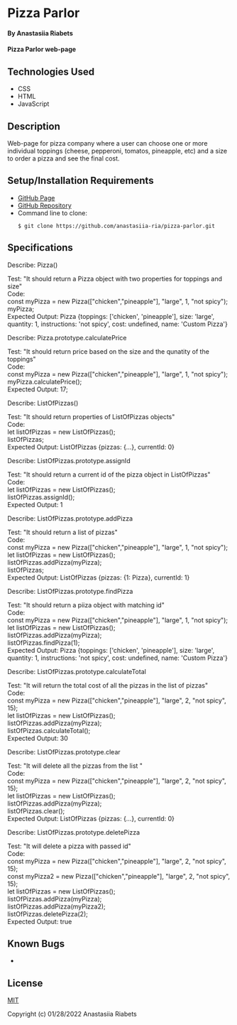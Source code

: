 # Pizza Parlor

#### By Anastasiia Riabets

#### Pizza Parlor web-page

## Technologies Used

* CSS
* HTML
* JavaScript

## Description

Web-page for pizza company where a user can choose one or more individual toppings (cheese, pepperoni, tomatos, pineapple, etc) and a size to order a pizza and see the final cost.

## Setup/Installation Requirements

* [GitHub Page](https://anastasiia-ria.github.io/pizza-parlor/)
* [GitHub Repository](https://github.com/anastasiia-ria/pizza-parlor)
* Command line to clone:
  ```
  $ git clone https://github.com/anastasiia-ria/pizza-parlor.git
  ```

## Specifications

Describe: Pizza()

Test: "It should return a Pizza object with two properties for toppings and size"  
Code:  
const myPizza = new Pizza(["chicken","pineapple"], "large", 1, "not spicy");  
myPizza;  
Expected Output: Pizza {toppings: ['chicken', 'pineapple'], size: 'large', quantity: 1, instructions: 'not spicy', cost: undefined, name: 'Custom Pizza'}

Describe: Pizza.prototype.calculatePrice

Test: "It should return price based on the size and the qunatity of the toppings"  
Code:  
const myPizza = new Pizza(["chicken","pineapple"], "large", 1, "not spicy");  
myPizza.calculatePrice();  
Expected Output: 17;  

Describe: ListOfPizzas()

Test: "It should return properties of ListOfPizzas objects"  
Code:  
let listOfPizzas = new ListOfPizzas();  
listOfPizzas;  
Expected Output: ListOfPizzas {pizzas: {…}, currentId: 0}

Describe: ListOfPizzas.prototype.assignId

Test: "It should return a current id of the pizza object in ListOfPizzas"  
Code:   
let listOfPizzas = new ListOfPizzas();  
listOfPizzas.assignId();  
Expected Output: 1

Describe: ListOfPizzas.prototype.addPizza

Test: "It should return a list of pizzas"  
Code:  
const myPizza = new Pizza(["chicken","pineapple"], "large", 1, "not spicy");  
let listOfPizzas = new ListOfPizzas();  
listOfPizzas.addPizza(myPizza);  
listOfPizzas;  
Expected Output: ListOfPizzas {pizzas: {1: Pizza}, currentId: 1}

Describe: ListOfPizzas.prototype.findPizza

Test: "It should return a piiza object with matching id"  
Code:  
const myPizza = new Pizza(["chicken","pineapple"], "large", 1, "not spicy");  
let listOfPizzas = new ListOfPizzas();  
listOfPizzas.addPizza(myPizza);  
listOfPizzas.findPizza(1);  
Expected Output: Pizza {toppings: ['chicken', 'pineapple'], size: 'large', quantity: 1, instructions: 'not spicy', cost: undefined, name: 'Custom Pizza'}

Describe: ListOfPizzas.prototype.calculateTotal

Test: "It will return the total cost of all the pizzas in the list of pizzas"  
Code:  
const myPizza = new Pizza(["chicken","pineapple"], "large", 2, "not spicy", 15);  
let listOfPizzas = new ListOfPizzas();  
listOfPizzas.addPizza(myPizza);  
listOfPizzas.calculateTotal();  
Expected Output: 30

Describe:  ListOfPizzas.prototype.clear

Test: "It will delete all the pizzas from the list "  
Code:  
const myPizza = new Pizza(["chicken","pineapple"], "large", 2, "not spicy", 15);  
let listOfPizzas = new ListOfPizzas();  
listOfPizzas.addPizza(myPizza);  
listOfPizzas.clear();  
Expected Output: ListOfPizzas {pizzas: {…}, currentId: 0}

Describe:  ListOfPizzas.prototype.deletePizza

Test: "It will delete a pizza with passed id"  
Code:  
const myPizza = new Pizza(["chicken","pineapple"], "large", 2, "not spicy", 15);  
const myPizza2 = new Pizza(["chicken","pineapple"], "large", 2, "not spicy", 15);  
let listOfPizzas = new ListOfPizzas();  
listOfPizzas.addPizza(myPizza);  
listOfPizzas.addPizza(myPizza2);  
listOfPizzas.deletePizza(2);  
Expected Output: true
## Known Bugs

* 

## License

[MIT](https://opensource.org/licenses/MIT)

Copyright (c) 01/28/2022 Anastasiia Riabets
